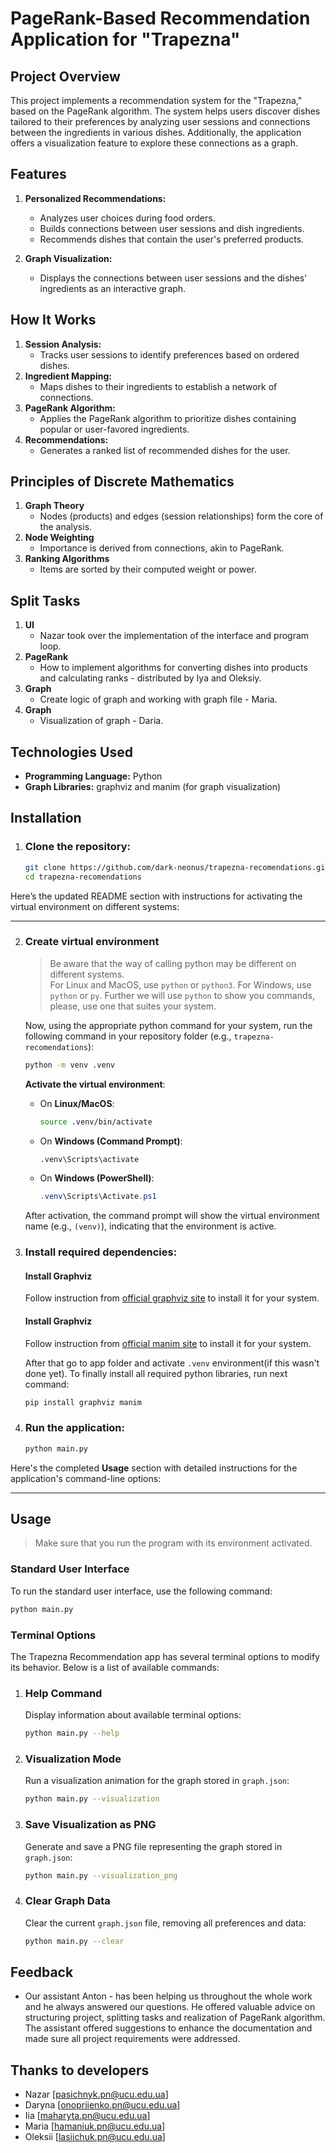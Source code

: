 # PageRank-Based Recommendation Application for "Trapezna"

## Project Overview

This project implements a recommendation system for the "Trapezna," based on the PageRank algorithm. The system helps users discover dishes tailored to their preferences by analyzing user sessions and connections between the ingredients in various dishes. Additionally, the application offers a visualization feature to explore these connections as a graph.

## Features

1. **Personalized Recommendations:**
   - Analyzes user choices during food orders.
   - Builds connections between user sessions and dish ingredients.
   - Recommends dishes that contain the user's preferred products.

2. **Graph Visualization:**
   - Displays the connections between user sessions and the dishes' ingredients as an interactive graph.

## How It Works

1. **Session Analysis:**
   - Tracks user sessions to identify preferences based on ordered dishes.
2. **Ingredient Mapping:**
   - Maps dishes to their ingredients to establish a network of connections.
3. **PageRank Algorithm:**
   - Applies the PageRank algorithm to prioritize dishes containing popular or user-favored ingredients.
4. **Recommendations:**
   - Generates a ranked list of recommended dishes for the user.

## Principles of Discrete Mathematics
1. **Graph Theory**
   - Nodes (products) and edges (session relationships) form the core of the analysis.
2. **Node Weighting**
   - Importance is derived from connections, akin to PageRank.
3. **Ranking Algorithms**
   - Items are sorted by their computed weight or power.


## Split Tasks
1. **UI**
   - Nazar took over the implementation of the interface and program loop.
2. **PageRank**
   - How to implement algorithms for converting dishes into products and calculating ranks - distributed by Iya and Oleksiy.
3. **Graph**
   - Create logic of graph and working with graph file - Maria.
4. **Graph**
   - Visualization of graph - Daria.

## Technologies Used

- **Programming Language:** Python
- **Graph Libraries:** graphviz and manim (for graph visualization)

## Installation

1. ### Clone the repository:
   ```bash
   git clone https://github.com/dark-neonus/trapezna-recomendations.git
   cd trapezna-recomendations
   ```

Here’s the updated README section with instructions for activating the virtual environment on different systems:

---

2. ### Create virtual environment
   > Be aware that the way of calling python may be different on different systems.  
   > For Linux and MacOS, use `python` or `python3`. For Windows, use `python` or `py`. Further we will use `python` to show you commands, please, use one that suites your system.

   Now, using the appropriate python command for your system, run the following command in your repository folder (e.g., `trapezna-recomendations`):

   ```bash
   python -m venv .venv
   ```

   **Activate the virtual environment**:
   - On **Linux/MacOS**:
     ```bash
     source .venv/bin/activate
     ```
   - On **Windows (Command Prompt)**:
     ```cmd
     .venv\Scripts\activate
     ```
   - On **Windows (PowerShell)**:
     ```powershell
     .venv\Scripts\Activate.ps1
     ```

   After activation, the command prompt will show the virtual environment name (e.g., `(venv)`), indicating that the environment is active.

3. ### Install required dependencies:
   #### Install Graphviz
   Follow instruction from [official graphviz site](https://graphviz.org/download/) to install it for your system.
   #### Install Graphviz
   Follow instruction from [official manim site](https://docs.manim.community/en/stable/installation.html) to install it for your system.

   After that go to app folder and activate `.venv` environment(if this wasn't done yet).
   To finally install all required python libraries, run next command:
   ```bash
   pip install graphviz manim
   ``` 


4. ### Run the application:
   ```bash
   python main.py
   ```
Here's the completed **Usage** section with detailed instructions for the application's command-line options:

---

## Usage
   > Make sure that you run the program with its environment activated.  

   ### Standard User Interface
   To run the standard user interface, use the following command:
   ```bash
   python main.py
   ```

   ### Terminal Options
   The Trapezna Recommendation app has several terminal options to modify its behavior. Below is a list of available commands:

   1. ### Help Command
      Display information about available terminal options:
      ```bash
      python main.py --help
      ```

   2. ### Visualization Mode
      Run a visualization animation for the graph stored in `graph.json`:
      ```bash
      python main.py --visualization
      ```

   3. ### Save Visualization as PNG
      Generate and save a PNG file representing the graph stored in `graph.json`:
      ```bash
      python main.py --visualization_png
      ```

   4. ### Clear Graph Data
      Clear the current `graph.json` file, removing all preferences and data:
      ```bash
      python main.py --clear
      ```

## Feedback 
   - Our assistant Anton - has been helping us throughout the whole work and he always answered our questions. He offered valuable advice on structuring project, splitting tasks and realization of PageRank algorithm. The assistant offered suggestions to enhance the documentation and made sure all project requirements were addressed.


## Thanks to developers

- Nazar [pasichnyk.pn@ucu.edu.ua] 
- Daryna [onopriienko.pn@ucu.edu.ua] 
- Iia [maharyta.pn@ucu.edu.ua]
- Maria [hamaniuk.pn@ucu.edu.ua]
- Oleksii [lasiichuk.pn@ucu.edu.ua]
